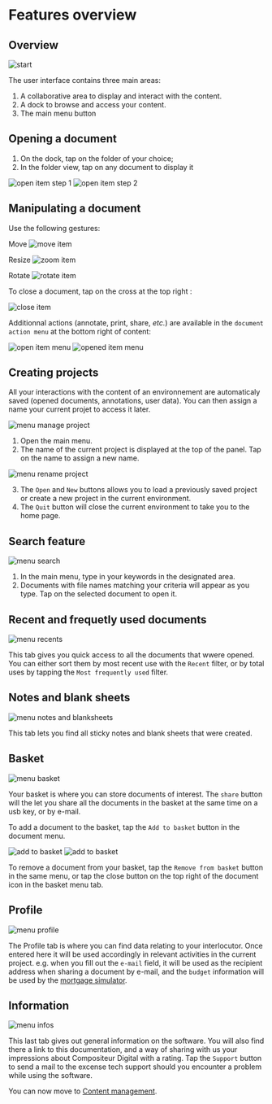 # Features overview

## Overview

![start](img/use_empy.jpg)

The user interface contains three main areas:

1. A collaborative area to display and interact with the content.
2. A dock to browse and access your content. 
3. The main menu button  

## Opening a document

1. On the dock, tap on the folder of your choice;
2. In the folder view, tap on any document to display it 

![open item step 1](img/open_item_1.jpg)
![open item step 2](img/open_item_2.jpg)

## Manipulating a document

Use the following gestures:

Move ![move item](img/move.png)

Resize ![zoom item](img/pinch.png)

Rotate ![rotate item](img/rotate.png)

To close a document, tap on the cross at the top right :

![close item](img/item_close.jpg)

 Additionnal actions (annotate, print, share, *etc.*) are available in the `document action menu`  at the bottom right of content:

![open item menu](img/item_menu_button.jpg)
![opened item menu](img/item_menu_open.jpg)

## Creating projects

All your interactions with the content of an environnement are automaticaly saved (opened documents, annotations, user data). You can then assign a name your current projet to access it later.

![menu manage project](img/menu_manage.jpg)

1. Open the main menu.
2. The name of the current project is displayed at the top of the panel. Tap on the name to assign a new name. 

![menu rename project](img/menu_create.jpg)

3. The `Open` and `New` buttons allows you to load a previously saved project or create a new project in the current environment.
4. The `Quit` button will close the current environment to take you to the home page.

## Search feature

![menu search](img/menu_search.jpg)

1. In the main menu, type in your keywords in the designated area.
2. Documents with file names matching your criteria will appear as you type. Tap on the selected document to open it.

## Recent and frequetly used documents
![menu recents](img/menu_recents.jpg)

This tab gives you quick access to all the documents that wwere opened. You can either sort them by most recent use with the `Recent` filter, or by total uses by tapping the `Most frequently used` filter.

## Notes and blank sheets
![menu notes and blanksheets](img/menu_notes.jpg)

This tab lets you find all sticky notes and blank sheets that were created.

## Basket
![menu basket](img/menu_basket.jpg)

Your basket is where you can store documents of interest. 
The `share` button will the let you share all the documents in the basket at the same time on a usb key, or by e-mail.

To add a document to the basket, tap the `Add to basket` button in the document menu.

![add to basket](img/item_menu_basket_add.jpg)
![add to basket](img/item_menu_basket_rm.jpg)

To remove a document from your basket, tap the `Remove from basket` button in the same menu, or tap the close button on the top right of the document icon in the basket menu tab.

## Profile
![menu profile](img/menu_profile.jpg)

The Profile tab is where you can find data relating to your interlocutor. Once entered here it will be used accordingly in relevant activities in the current project. e.g. when you fill out the `e-mail` field, it will be used as the recipient address when sharing a document by e-mail, and the `budget` information will be used by the [mortgage simulator](bank_simulator.md).

## Information
![menu infos](img/menu_infos.jpg)

This last tab gives out general information on the software.
You will also find there a link to this documentation, and a way of sharing with us your impressions about Compositeur Digital with a rating.
Tap the `Support` button to send a mail to the excense tech support should you encounter a problem while using the software.

You can now move to [Content management](manage_contents.md).
